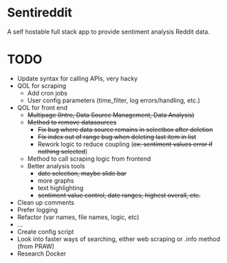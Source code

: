 # Sentireddit
A self hostable full stack app to provide sentiment analysis Reddit data.

# TODO
- Update syntax for calling APIs, very hacky
- QOL for scraping
  - Add cron jobs
  - User config parameters (time_filter, log errors/handling, etc.)
- QOL for front end
  - ~~Multipage (Intro, Data Source Management, Data Analysis)~~
  - ~~Method to remove datasources~~
    - ~~Fix bug where data source remains in selectbox after deletion~~
    - ~~Fix index out of range bug when deleting last item in list~~
    - Rework logic to reduce coupling (~~ex: sentiment values error if nothing selected~~)
  - Method to call scraping logic from frontend
  - Better analysis tools
    - ~~date selection, maybe slide bar~~
    - more graphs
    - text highlighting
    - ~~sentiment value control, date ranges, highest overall, etc.~~
- Clean up comments
- Prefer logging
- Refactor (var names, file names, logic, etc)
- ...  
- Create config script
- Look into faster ways of searching, either web scraping or .info method (from PRAW)
- Research Docker



